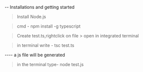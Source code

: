 -- Installations and getting started


> Install Node.js


> cmd - npm install -g typescript


> Create test.ts,rightclick on file > open in integrated terminal


>in terminal write - tsc test.ts


---- a js file will be generated


> in the terminal type- node test.js


